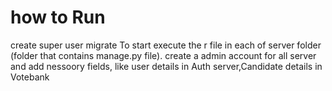 # how to Run

create super user
migrate
To start execute the r file in each of server folder (folder that contains manage.py file).
create a admin account for all server and add nessoory fields, like user details in Auth server,Candidate details in Votebank

